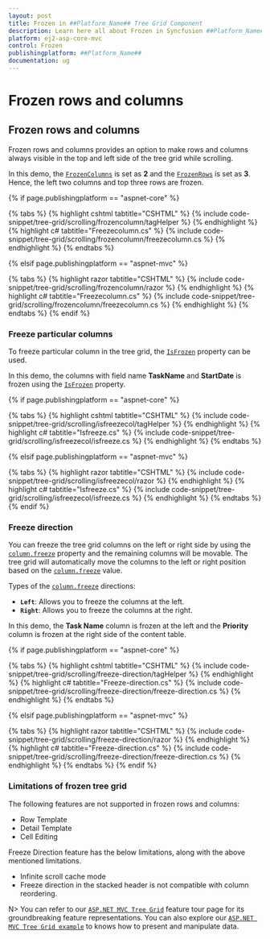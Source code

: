 ```yaml
---
layout: post
title: Frozen in ##Platform_Name## Tree Grid Component
description: Learn here all about Frozen in Syncfusion ##Platform_Name## Tree Grid component of Syncfusion Essential JS 2 and more.
platform: ej2-asp-core-mvc
control: Frozen
publishingplatform: ##Platform_Name##
documentation: ug
---
```



# Frozen rows and columns

## Frozen rows and columns

Frozen rows and columns provides an option to make rows and columns always visible in the top and left side of the tree grid while scrolling.

In this demo, the [`FrozenColumns`](https://help.syncfusion.com/cr/cref_files/aspnetcore-js2/Syncfusion.EJ2~Syncfusion.EJ2.TreeGrid.TreeGrid~FrozenColumns.html) is set as **2** and the [`FrozenRows`](https://help.syncfusion.com/cr/cref_files/aspnetcore-js2/Syncfusion.EJ2~Syncfusion.EJ2.TreeGrid.TreeGrid~FrozenRows.html) is set as **3**. Hence, the left two columns and top three rows are frozen.

{% if page.publishingplatform == "aspnet-core" %}

{% tabs %}
{% highlight cshtml tabtitle="CSHTML" %}
{% include code-snippet/tree-grid/scrolling/frozencolumn/tagHelper %}
{% endhighlight %}
{% highlight c# tabtitle="Freezecolumn.cs" %}
{% include code-snippet/tree-grid/scrolling/frozencolumn/freezecolumn.cs %}
{% endhighlight %}
{% endtabs %}

{% elsif page.publishingplatform == "aspnet-mvc" %}

{% tabs %}
{% highlight razor tabtitle="CSHTML" %}
{% include code-snippet/tree-grid/scrolling/frozencolumn/razor %}
{% endhighlight %}
{% highlight c# tabtitle="Freezecolumn.cs" %}
{% include code-snippet/tree-grid/scrolling/frozencolumn/freezecolumn.cs %}
{% endhighlight %}
{% endtabs %}
{% endif %}



### Freeze particular columns

To freeze particular column in the tree grid, the [`IsFrozen`](https://help.syncfusion.com/cr/cref_files/aspnetcore-js2/Syncfusion.EJ2~Syncfusion.EJ2.TreeGrid.TreeGridColumn~IsFrozen.html) property can be used.

In this demo, the columns with field name **TaskName** and **StartDate** is frozen using the [`IsFrozen`](https://help.syncfusion.com/cr/cref_files/aspnetcore-js2/Syncfusion.EJ2~Syncfusion.EJ2.TreeGrid.TreeGridColumn~IsFrozen.html) property.

{% if page.publishingplatform == "aspnet-core" %}

{% tabs %}
{% highlight cshtml tabtitle="CSHTML" %}
{% include code-snippet/tree-grid/scrolling/isfreezecol/tagHelper %}
{% endhighlight %}
{% highlight c# tabtitle="Isfreeze.cs" %}
{% include code-snippet/tree-grid/scrolling/isfreezecol/isfreeze.cs %}
{% endhighlight %}
{% endtabs %}

{% elsif page.publishingplatform == "aspnet-mvc" %}

{% tabs %}
{% highlight razor tabtitle="CSHTML" %}
{% include code-snippet/tree-grid/scrolling/isfreezecol/razor %}
{% endhighlight %}
{% highlight c# tabtitle="Isfreeze.cs" %}
{% include code-snippet/tree-grid/scrolling/isfreezecol/isfreeze.cs %}
{% endhighlight %}
{% endtabs %}
{% endif %}



### Freeze direction

You can freeze the tree grid columns on the left or right side by using the [`column.freeze`](https://help.syncfusion.com/cr/aspnetcore-js2/Syncfusion.EJ2.TreeGrid.TreeGridColumn.html#Syncfusion_EJ2_TreeGrid_TreeGridColumn_Freeze) property and the remaining columns will be movable. The tree grid will automatically move the columns to the left or right position based on the [`column.freeze`](https://help.syncfusion.com/cr/aspnetcore-js2/Syncfusion.EJ2.TreeGrid.TreeGridColumn.html#Syncfusion_EJ2_TreeGrid_TreeGridColumn_Freeze) value.

Types of the [`column.freeze`](https://help.syncfusion.com/cr/aspnetcore-js2/Syncfusion.EJ2.TreeGrid.TreeGridColumn.html#Syncfusion_EJ2_TreeGrid_TreeGridColumn_Freeze) directions:

* **`Left`**: Allows you to freeze the columns at the left.
* **`Right`**: Allows you to freeze the columns at the right.

In this demo, the **Task Name** column is frozen at the left and the **Priority** column is frozen at the right side of the content table.

{% if page.publishingplatform == "aspnet-core" %}

{% tabs %}
{% highlight cshtml tabtitle="CSHTML" %}
{% include code-snippet/tree-grid/scrolling/freeze-direction/tagHelper %}
{% endhighlight %}
{% highlight c# tabtitle="Freeze-direction.cs" %}
{% include code-snippet/tree-grid/scrolling/freeze-direction/freeze-direction.cs %}
{% endhighlight %}
{% endtabs %}

{% elsif page.publishingplatform == "aspnet-mvc" %}

{% tabs %}
{% highlight razor tabtitle="CSHTML" %}
{% include code-snippet/tree-grid/scrolling/freeze-direction/razor %}
{% endhighlight %}
{% highlight c# tabtitle="Freeze-direction.cs" %}
{% include code-snippet/tree-grid/scrolling/freeze-direction/freeze-direction.cs %}
{% endhighlight %}
{% endtabs %}
{% endif %}



### Limitations of frozen tree grid

The following features are not supported in frozen rows and columns:

* Row Template
* Detail Template
* Cell Editing

Freeze Direction feature has the below limitations, along with the above mentioned limitations.

* Infinite scroll cache mode
* Freeze direction in the stacked header is not compatible with column reordering.

N> You can refer to our [`ASP.NET MVC Tree Grid`](https://www.syncfusion.com/aspnet-mvc-ui-controls/tree-grid) feature tour page for its groundbreaking feature representations. You can also explore our [`ASP.NET MVC Tree Grid example`](https://ej2.syncfusion.com/aspnetmvc/TreeGrid/Overview#/material) to knows how to present and manipulate data.
